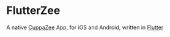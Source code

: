 # FlutterZee
A native [CuppaZee](https://cuppazee.uk/) App, for iOS and Android, written in [Flutter](https://flutter.dev/)
